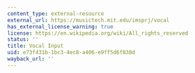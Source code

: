 ```yaml
---
content_type: external-resource
external_url: https://musictech.mit.edu/imsprj/vocal
has_external_license_warning: true
license: https://en.wikipedia.org/wiki/All_rights_reserved
status: ''
title: Vocal Input
uid: e73f431b-1bc3-4ec8-a406-e9ff5d6f838d
wayback_url: ''
---
```

